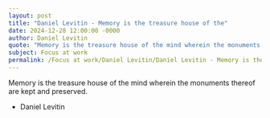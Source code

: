 ```yaml
---
layout: post
title: "Daniel Levitin - Memory is the treasure house of the"
date: 2024-12-28 12:00:00 -0000
author: Daniel Levitin
quote: "Memory is the treasure house of the mind wherein the monuments thereof are kept and preserved."
subject: Focus at work
permalink: /Focus at work/Daniel Levitin/Daniel Levitin - Memory is the treasure house of the
---
```


Memory is the treasure house of the mind wherein the monuments thereof are kept and preserved.

- Daniel Levitin
